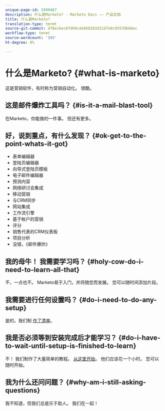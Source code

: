 ```yaml
---
unique-page-id: 2949467
description: 什么是Marketo? - Marketo Docs —— 产品文档
title: 什么是Marketo?
translation-type: tm+mt
source-git-commit: d78ecbec87d69cde66b583d21d7e0c95539bb6ec
workflow-type: tm+mt
source-wordcount: '193'
ht-degree: 0%

---
```



# 什么是Marketo? {#what-is-marketo}

这是营销软件，有时称为营销自动化。 很酷。

## 这是邮件爆炸工具吗？ {#is-it-a-mail-blast-tool}

在Marketo，你能做的一件事。 但还有更多。

## 好，说到重点，有什么发现？ {#ok-get-to-the-point-whats-it-got}

* 表单编辑器
* 登陆页编辑器
* 向导式登陆页模板
* 电子邮件编辑器
* 预测内容
* 网络研讨会集成
* 移动营销
* 与CRM同步
* 网站集成
* 工作流引擎
* 基于帐户的营销
* 评分
* 销售代表的CRM仪表板
* 项目分析
* 没错，《邮件爆炸》

## 我的母牛！ 我需要学习吗？ {#holy-cow-do-i-need-to-learn-all-that}

不，一点也不。 Marketo易于入门，并将随您而发展。 您可以随时间添加片段。

## 我需要进行任何设置吗？ {#do-i-need-to-do-any-setup}

是的，我们制 [作了清单](/help/marketo/getting-started/setup-steps/setup-checklist.md)。

## 我是否必须等到安装完成后才能学习？ {#do-i-have-to-wait-until-setup-is-finished-to-learn}

不！ 我们制作了大量简单的教程。 [从这里开始](/help/marketo/getting-started/quick-wins/get-set-up-and-add-a-person.md)。 他们应该花一个小时。 您可以随时开始。

## 我为什么还问问题？ {#why-am-i-still-asking-questions}

我不知道，但我们总是乐于助人。 我们在一起！
